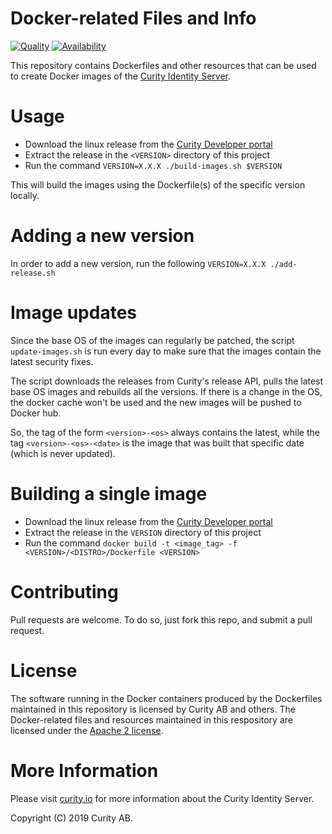 # Docker-related Files and Info

[![Quality](https://img.shields.io/badge/quality-production-green)](https://curity.io/resources/code-examples/status/)
[![Availability](https://img.shields.io/badge/availability-binary-blue)](https://curity.io/resources/code-examples/status/)

This repository contains Dockerfiles and other resources that can be used to create Docker images of the [Curity Identity Server](https://curity.io). 

# Usage

* Download the linux release from the [Curity Developer portal](https://developer.curity.io/downloads)
* Extract the release in the `<VERSION>` directory of this project
* Run the command `VERSION=X.X.X ./build-images.sh $VERSION`

This will build the images using the Dockerfile(s) of the specific version locally.

# Adding a new version

In order to add a new version, run the following `VERSION=X.X.X ./add-release.sh`

# Image updates 

Since the base OS of the images can regularly be patched, the script `update-images.sh` is run every day to make sure that the images contain the latest security fixes. 

The script downloads the releases from Curity's release API, pulls the latest base OS images and rebuilds all the versions. If there is a change in the OS, the docker cache won't be used and the new images will be pushed to Docker hub.
  
So, the tag of the form `<version>-<os>` always contains the latest, while the tag `<version>-<os>-<date>` is the image that was built that specific date (which is never updated).

# Building a single image

* Download the linux release from the [Curity Developer portal](https://developer.curity.io/downloads)
* Extract the release in the `VERSION` directory of this project
* Run the command `docker build -t <image_tag> -f <VERSION>/<DISTRO>/Dockerfile <VERSION>`  

# Contributing

Pull requests are welcome. To do so, just fork this repo, and submit a pull request. 

# License

The software running in the Docker containers produced by the Dockerfiles maintained in this repository is licensed by Curity AB and others. The Docker-related files and resources maintained in this respository are licensed under the [Apache 2 license](LICENSE).

# More Information

Please visit [curity.io](https://curity.io/) for more information about the Curity Identity Server.

Copyright (C) 2019 Curity AB.
